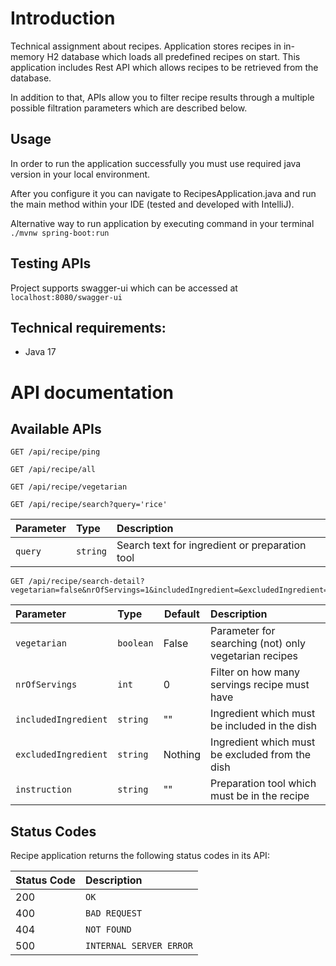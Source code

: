 # Introduction

Technical assignment about recipes. Application stores recipes in in-memory H2 database which loads all predefined recipes on start. This application includes Rest API which allows recipes to be retrieved from the database.

In addition to that, APIs allow you to filter recipe results through a multiple possible filtration parameters which are described below.

## Usage

In order to run the application successfully you must use required java version in your local environment.

After you configure it you can navigate to RecipesApplication.java and run the main method within your IDE (tested and developed with IntelliJ).

Alternative way to run application by executing command in your terminal ``` ./mvnw spring-boot:run```

## Testing APIs

Project supports swagger-ui which can be accessed at ```localhost:8080/swagger-ui```

## Technical requirements:

* Java 17

# API documentation

## Available APIs

```http
GET /api/recipe/ping
```
```http
GET /api/recipe/all
```
```http
GET /api/recipe/vegetarian
```
```http
GET /api/recipe/search?query='rice'
```
| Parameter | Type     | Description                                    |
|:----------|:---------|:-----------------------------------------------|
| `query`   | `string` | Search text for ingredient or preparation tool |
```http
GET /api/recipe/search-detail?vegetarian=false&nrOfServings=1&includedIngredient=&excludedIngredient=peper&instruction=oven
```
| Parameter            | Type      | Default | Description                                           |
|:---------------------|:----------|---------|:------------------------------------------------------|
| `vegetarian`         | `boolean` | False   | Parameter for searching (not) only vegetarian recipes |
| `nrOfServings`       | `int`     | 0       | Filter on how many servings recipe must have          |
| `includedIngredient` | `string`  | ""      | Ingredient which must be included in the dish         |
| `excludedIngredient` | `string`  | Nothing | Ingredient which must be excluded from the dish       |
| `instruction`        | `string`  | ""      |  Preparation tool which must be in the recipe |

## Status Codes

Recipe application returns the following status codes in its API:

| Status Code | Description             |
|:------------|:------------------------|
| 200         | `OK`                    |
| 400         | `BAD REQUEST`           |
| 404         | `NOT FOUND`             |
| 500         | `INTERNAL SERVER ERROR` |

